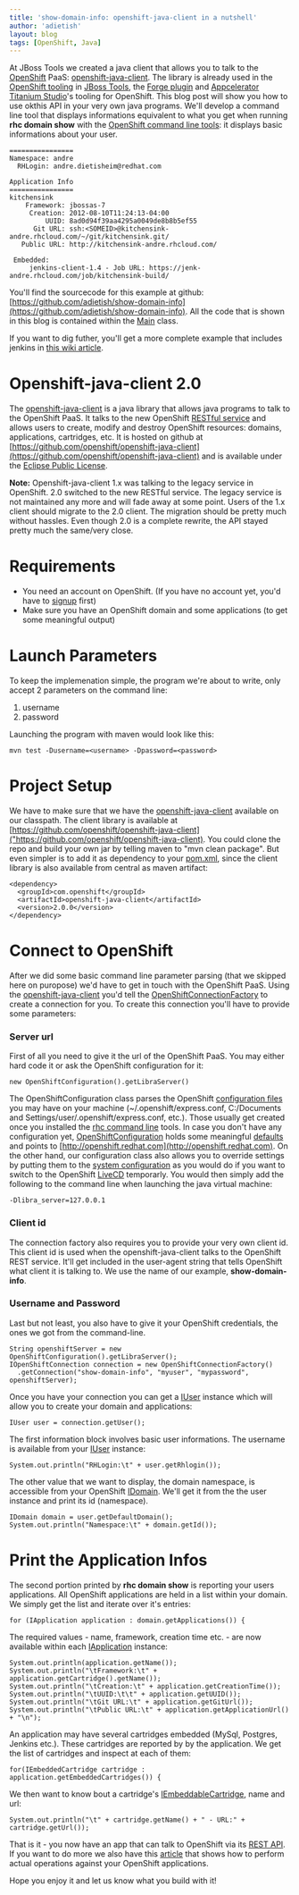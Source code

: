 ```yaml
---
title: 'show-domain-info: openshift-java-client in a nutshell'
author: 'adietish'
layout: blog
tags: [OpenShift, Java]
---
```


At JBoss Tools we created a java client that allows you to talk to the [OpenShift](https://openshift.redhat.com/app/) PaaS: [openshift-java-client](https://github.com/openshift/openshift-java-client). The library is already used in the [OpenShift tooling](https://community.jboss.org/en/tools/blog/tags/openshift) in [JBoss Tools](http://www.jboss.org/tools/), the [Forge plugin](https://github.com/forge/plugin-openshift-express/) and [Appcelerator Titanium Studio](http://www.appcelerator.com/platform/titanium-studio)'s tooling for OpenShift. This blog post will show you how to use okthis API in your very own java programs. We'll develop a command line tool that displays informations equivalent to what you get when running **rhc domain show** with the [OpenShift command line tools](href="https://openshift.redhat.com/community/developers/install-the-client-tools): it displays basic informations about your user.


	================
	Namespace: andre
	  RHLogin: andre.dietisheim@redhat.com
	
	Application Info
	================
	kitchensink
	    Framework: jbossas-7
	     Creation: 2012-08-10T11:24:13-04:00
	         UUID: 8ad0d94f39aa4295a0049de8b8b5ef55
	      Git URL: ssh:<SOMEID>@kitchensink-andre.rhcloud.com/~/git/kitchensink.git/
	   Public URL: http://kitchensink-andre.rhcloud.com/
	
	 Embedded: 
	     jenkins-client-1.4 - Job URL: https://jenk-andre.rhcloud.com/job/kitchensink-build/
     


You'll find the sourcecode for this example at github: [https://github.com/adietish/show-domain-info](https://github.com/adietish/show-domain-info). All the code that is shown in this blog is contained within the [Main](https://github.com/adietish/show-domain-info/blob/master/src/main/java/com/redhat/openshift/examples/domaininfo/Main.java) class.

If you want to dig futher, you'll get a more complete example that includes jenkins in [this wiki article](https://community.jboss.org/docs/DOC-19828).

# Openshift-java-client 2.0 #

The [openshift-java-client](https://github.com/openshift/openshift-java-client) is a java library that allows java programs to talk to the OpenShift PaaS. It talks to the new OpenShift [RESTful service](https://openshift.redhat.com/community/sites/default/files/documents/OpenShift-2.0-REST_API_Guide-en-US.pdf) and allows users to create, modify and destroy OpenShift resources: domains, applications, cartridges, etc. It is hosted on github at [https://github.com/openshift/openshift-java-client](https://github.com/openshift/openshift-java-client) and is available under the [Eclipse Public License](http://www.eclipse.org/legal/epl-v10.html).

**Note:**
Openshift-java-client 1.x was talking to the legacy service in OpenShift. 2.0 switched to the new RESTful service.
The legacy service is not maintained any more and will fade away at some point. Users of the 1.x client should migrate to the 2.0 client.
The migration should be pretty much without hassles. Even though 2.0 is a complete rewrite, the API stayed pretty much the same/very close.

# Requirements #


* You need an account on OpenShift. (If you have no account yet, you'd have to [signup](https://openshift.redhat.com/app/account/new) first)
* Make sure you have an OpenShift domain and some applications (to get some meaningful output)

# Launch Parameters #

To keep the implemenation simple, the program we're about to write, only accept 2 parameters on the command line:

1. username
1. password


Launching the program with maven would look like this:

	mvn test -Dusername=<username> -Dpassword=<password>

# Project Setup #

We have to make sure that we have the [openshift-java-client](https://github.com/openshift/openshift-java-client) available on our classpath. The client library is available at [https://github.com/openshift/openshift-java-client]("https://github.com/openshift/openshift-java-client). You could clone the repo and build your own jar by telling maven to "mvn clean package". But even simpler is to add it as dependency to your [pom.xml]("https://github.com/adietish/show-domain-info/blob/master/pom.xml#L8), since the client library is also available from central as maven artifact:

	<dependency>
	  <groupId>com.openshift</groupId>
	  <artifactId>openshift-java-client</artifactId>
	  <version>2.0.0</version>
	</dependency>


# Connect to OpenShift #

After we did some basic command line parameter parsing (that we skipped here on puropose) we'd have to get in touch with the OpenShift PaaS. Using the [openshift-java-client](https://github.com/openshift/openshift-java-client) you'd tell the [OpenShiftConnectionFactory](https://github.com/adietish/openshift-java-client/blob/master/src/main/java/com/openshift/client/OpenShiftConnectionFactory.java) to create a connection for you. To create this connection you'll have to provide some parameters:

### Server url ###

First of all you need to give it the url of the OpenShift PaaS. You may either hard code it or ask the OpenShift configuration for it:

	new OpenShiftConfiguration().getLibraServer()

The OpenShiftConfiguration class parses the OpenShift [configuration files](http://docs.redhat.com/docs/en-US/OpenShift/2.0/html/Getting_Started_Guide/sect-Getting_Started_Guide-OpenShift_Client_Tools-Configuring_Client_Tools.html) you may have on your machine (~/.openshift/express.conf, C:/Documents and Settings/user/.openshift/express.conf, etc.). Those usually get created once you installed the [rhc command line](http://docs.redhat.com/docs/en-US/OpenShift/2.0/html/User_Guide/chap-User_Guide-OpenShift_Command_Line_Interface.html) tools. In case you don't have any configuration yet, [OpenShiftConfiguration](href="https://github.com/adietish/openshift-java-client/blob/master/src/main/java/com/openshift/client/configuration/OpenShiftConfiguration.java) holds some meaningful [defaults](https://github.com/openshift/openshift-java-client/blob/master/src/main/java/com/openshift/client/configuration/DefaultConfiguration.java) and points to [http://openshift.redhat.com](http://openshift.redhat.com). On the other hand, our configuration class also allows you to override settings by putting them to the [system configuration](https://github.com/openshift/openshift-java-client/blob/master/src/main/java/com/openshift/client/configuration/SystemProperties.java) as you would do if you want to switch to the OpenShift [LiveCD](https://openshift.redhat.com/community/wiki/getting-started-with-openshift-origin-livecd) temporarly. You would then simply add the following to the command line when launching the java virtual machine:

	-Dlibra_server=127.0.0.1

### Client id ###

The connection factory also requires you to provide your very own client id. This client id is used when the openshift-java-client talks to the OpenShift REST service. It'll get included in the user-agent string that tells OpenShift what client it is talking to. We use the name of our example, **show-domain-info**.

### Username and Password ###

Last but not least, you also have to give it your OpenShift credentials, the ones we got from the command-line.

	String openshiftServer = new OpenShiftConfiguration().getLibraServer();
	IOpenShiftConnection connection = new OpenShiftConnectionFactory()
	  .getConnection("show-domain-info", "myuser", "mypassword", openshiftServer);


Once you have your connection you can get a [IUser](https://github.com/openshift/openshift-java-client/blob/master/src/main/java/com/openshift/client/IUser.java) instance which will allow you to create your domain and applications:

	IUser user = connection.getUser();

The first information block involves basic user informations. The username is available from your [IUser](https://github.com/adietish/openshift-java-client/blob/master/src/main/java/com/openshift/client/IUser.java) instance:

	System.out.println("RHLogin:\t" + user.getRhlogin());


The other value that we want to display, the domain namespace, is accessible from your OpenShift [IDomain](https://github.com/adietish/openshift-java-client/blob/master/src/main/java/com/openshift/client/IDomain.java). We'll get it from the the user instance and print its id (namespace).

	IDomain domain = user.getDefaultDomain();
	System.out.println("Namespace:\t" + domain.getId());

# Print the Application Infos #

The second portion printed by **rhc domain show** is reporting your users applications. All OpenShift applications are held in a list within your domain. We simply get the list and iterate over it's entries:

	for (IApplication application : domain.getApplications()) {


The required values - name, framework, creation time etc. - are now available within each [IApplication](https://github.com/adietish/openshift-java-client/blob/master/src/main/java/com/openshift/client/IApplication.java) instance:

	System.out.println(application.getName());
	System.out.println("\tFramework:\t" + application.getCartridge().getName());
	System.out.println("\tCreation:\t" + application.getCreationTime());
	System.out.println("\tUUID:\t\t" + application.getUUID());
	System.out.println("\tGit URL:\t" + application.getGitUrl());
	System.out.println("\tPublic URL:\t" + application.getApplicationUrl() + "\n");

An application may have several cartridges embedded (MySql, Postgres, Jenkins etc.). These cartridges are reported by by the application. We get the list of cartridges and inspect at each of them:

	for(IEmbeddedCartridge cartridge : application.getEmbeddedCartridges()) {

We then want to know bout a cartridge's [IEmbeddableCartridge](https://github.com/adietish/openshift-java-client/blob/master/src/main/java/com/openshift/client/IEmbeddedCartridge.java), name and url:

	System.out.println("\t" + cartridge.getName() + " - URL:" + cartridge.getUrl());


That is it - you now have an app that can talk to OpenShift via its [REST API](https://openshift.redhat.com/community/sites/default/files/documents/OpenShift-2.0-REST_API_Guide-en-US.pdf). If you want to do more we also have this [article](https://community.jboss.org/docs/DOC-19828) that shows how to perform actual operations against your OpenShift applications. 

Hope you enjoy it and let us know what you build with it!